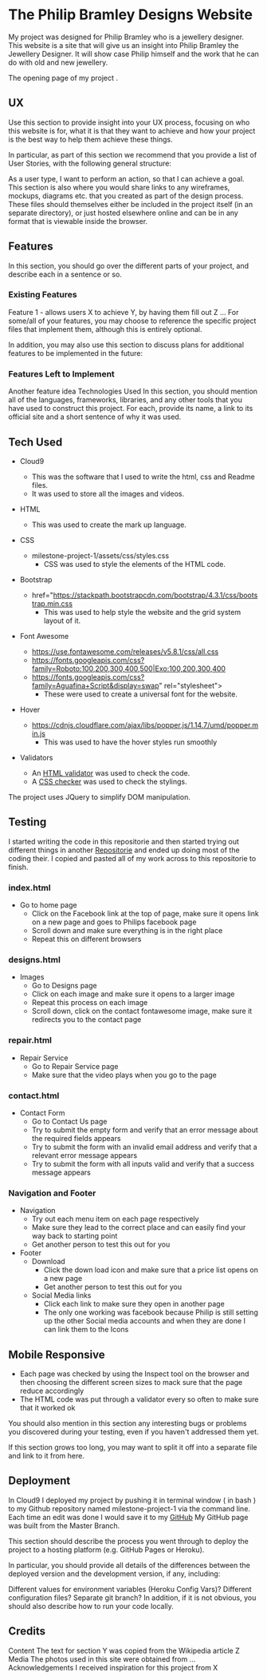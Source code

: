 # The Philip Bramley Designs Website

My project was designed for Philip Bramley who is a jewellery designer. This website is a site that will give us an insight into Philip Bramley the Jewellery Designer. It will show case Philip himself and the work that he can do with old and new jewellery.

The opening page of my project .

## UX
Use this section to provide insight into your UX process, focusing on who this website is for, what it is that they want to achieve and how your project is the best way to help them achieve these things.

In particular, as part of this section we recommend that you provide a list of User Stories, with the following general structure:

As a user type, I want to perform an action, so that I can achieve a goal.
This section is also where you would share links to any wireframes, mockups, diagrams etc. that you created as part of the design process. These files should themselves either be included in the project itself (in an separate directory), or just hosted elsewhere online and can be in any format that is viewable inside the browser.

## Features
In this section, you should go over the different parts of your project, and describe each in a sentence or so.

### Existing Features
Feature 1 - allows users X to achieve Y, by having them fill out Z
...
For some/all of your features, you may choose to reference the specific project files that implement them, although this is entirely optional.

In addition, you may also use this section to discuss plans for additional features to be implemented in the future:

### Features Left to Implement

Another feature idea
Technologies Used
In this section, you should mention all of the languages, frameworks, libraries, and any other tools that you have used to construct this project. For each, provide its name, a link to its official site and a short sentence of why it was used.

## Tech Used

* Cloud9
  * This was the software that I used to write the html, css and Readme files.
  * It was used to store all the images and videos.
   
* HTML 
  * This was used to create the mark up language.
   
* CSS
  * milestone-project-1/assets/css/styles.css
    * CSS was used to style the elements of the HTML code.
 
* Bootstrap
  * href="https://stackpath.bootstrapcdn.com/bootstrap/4.3.1/css/bootstrap.min.css
    * This was used to help style the website and the grid system layout of it.

* Font Awesome
  * https://use.fontawesome.com/releases/v5.8.1/css/all.css
  * https://fonts.googleapis.com/css?family=Roboto:100,200,300,400,500|Exo:100,200,300,400
  * https://fonts.googleapis.com/css?family=Aguafina+Script&display=swap" rel="stylesheet">
    * These were used to create a universal font for the website.

* Hover
  * https://cdnjs.cloudflare.com/ajax/libs/popper.js/1.14.7/umd/popper.min.js
    * This was used to have the hover styles run smoothly

* Validators
  * An [HTML validator](https://validator.w3.org/#validate_by_input) was used to check the code.
  * A [CSS checker](https://jigsaw.w3.org/css-validator/#validate_by_input) was used to check the stylings.

The project uses JQuery to simplify DOM manipulation.

## Testing

I started writing the code in this repositorie and then started trying out different things in another [Repositorie](https://github.com/Stubo087/navbar.git) and ended up doing most of the coding their.
I copied and pasted all of my work across to this repositorie to finish.

### index.html

* Go to home page
  * Click on the Facebook link at the top of page, make sure it opens link on a new page and goes to Philips facebook page
  * Scroll down and make sure everything is in the right place
  * Repeat this on different browsers

### designs.html

* Images
  * Go to Designs page
  * Click on each image and make sure it opens to a larger image
  * Repeat this process on each image
  * Scroll down, click on the contact fontawesome image, make sure it redirects you to the contact page

### repair.html

* Repair Service
  * Go to Repair Service page
  * Make sure that the video plays when you go to the page

###  contact.html

* Contact Form
  * Go to Contact Us page
  * Try to submit the empty form and verify that an error message about the required fields appears
  * Try to submit the form with an invalid email address and verify that a relevant error message appears
  * Try to submit the form with all inputs valid and verify that a success message appears

### Navigation and Footer

* Navigation
  * Try out each menu item on each page respectively
  * Make sure they lead to the correct place and can easily find your way back to starting point
  * Get another person to test this out for you
* Footer
  * Download
    * Click the down load icon and make sure that a price list opens on a new page
    * Get another person to test this out for you
  * Social Media links
    * Click each link to make sure they open in another page
    * The only one working was facebook because Philip is still setting up the other Social media accounts and when they are done I can link them to the Icons

## Mobile Responsive

* Each page was checked by using the Inspect tool on the browser and then choosing the different screen sizes to mack sure that the page reduce accordingly
* The HTML code was put through a validator every so often to make sure that it worked ok


You should also mention in this section any interesting bugs or problems you discovered during your testing, even if you haven't addressed them yet.

If this section grows too long, you may want to split it off into a separate file and link to it from here.

## Deployment

In Cloud9 I deployed my project by pushing it in terminal window ( in bash ) to my Github repository named milestone-project-1 via the command line.  Each time an edit was done I would save it to my [GitHub](https://github.com/Stubo087/first-milestone-project.git)
My GitHub page was built from the Master Branch.

This section should describe the process you went through to deploy the project to a hosting platform (e.g. GitHub Pages or Heroku).


In particular, you should provide all details of the differences between the deployed version and the development version, if any, including:

Different values for environment variables (Heroku Config Vars)?
Different configuration files?
Separate git branch?
In addition, if it is not obvious, you should also describe how to run your code locally.

## Credits
Content
The text for section Y was copied from the Wikipedia article Z
Media
The photos used in this site were obtained from ...
Acknowledgements
I received inspiration for this project from X